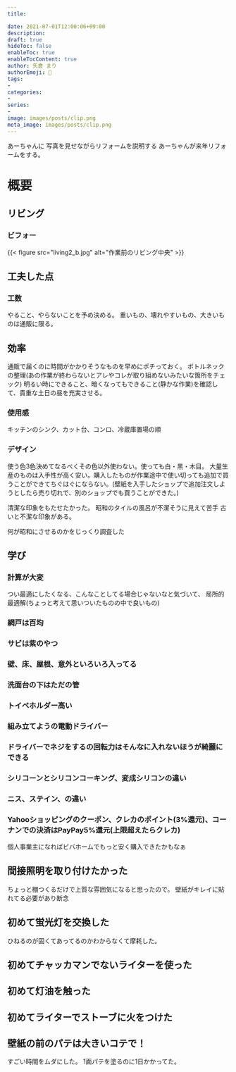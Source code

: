 ```yaml
---
title: 

date: 2021-07-01T12:00:06+09:00
description: 
draft: true
hideToc: false
enableToc: true
enableTocContent: true
author: 矢倉 まり
authorEmoji: 🦢
tags:
- 
categories:
- 
series:
- 
image: images/posts/clip.png
meta_image: images/posts/clip.png
---
```


あーちゃんに
写真を見せながらリフォームを説明する
あーちゃんが来年リフォームをする。



# 概要

## リビング
### ビフォー
{{< figure src="living2_b.jpg" alt="作業前のリビング中央" >}}

## 工夫した点
### 工数
やること、やらないことを予め決める。
重いもの、壊れやすいもの、大きいものは通販に限る。

## 効率
通販で届くのに時間がかかりそうなものを早めにポチっておく。
ボトルネックの整理(あの作業が終わらないとアレやコレが取り組めないみたいな箇所をチェック)
明るい時にできること、暗くなってもできること(静かな作業)を確認して、貴重な土日の昼を充実させる。


### 使用感
キッチンのシンク、カット台、コンロ、冷蔵庫置場の順

### デザイン
使う色3色決めてなるべくその色以外使わない。使っても白・黒・木目。
大量生産のものは入手性が高く安い。購入したものが作業途中で使い切っても追加で買うことができてちぐはぐにならない。(壁紙を入手したショップで追加注文しようとしたら売り切れで、別のショップでも買うことができた。)

清潔な印象をもたせたかった。
昭和のタイルの風呂が不潔そうに見えて苦手
古いと不潔な印象がある。

何が昭和にさせるのかをじっくり調査した

## 学び
### 計算が大変
つい最適にしたくなる、こんなことしてる場合じゃないなと気づいて、
局所的最適解(ちょっと考えて思いついたものの中で良いもの)
### 網戸は百均
### サビは紫のやつ
### 壁、床、屋根、意外といろいろ入ってる
### 洗面台の下はただの管
### トイペホルダー高い
### 組み立てようの電動ドライバー
### ドライバーでネジをするの回転力はそんなに入れないほうが綺麗にできる
### シリコーンとシリコンコーキング、変成シリコンの違い
### ニス、ステイン、の違い

### Yahooショッピングのクーポン、クレカのポイント(3%還元)、コーナンでの決済はPayPay5%還元(上限超えたらクレカ)
個人事業主になればビバホームでもっと安く購入できたかもなぁ

## 間接照明を取り付けたかった
ちょっと棚つくるだけで上質な雰囲気になると思ったので。
壁紙がキレイに貼れてる必要があり断念

## 初めて蛍光灯を交換した
ひねるのが固くてあってるのかわからなくて摩耗した。

## 初めてチャッカマンでないライターを使った
## 初めて灯油を触った
## 初めてライターでストーブに火をつけた
## 壁紙の前のパテは大きいコテで！
すごい時間をムダにした。
1面パテを塗るのに1日かかってた。